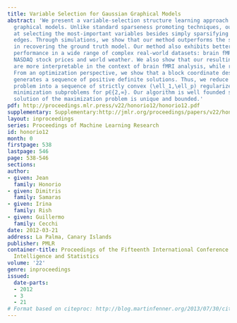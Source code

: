 ```yaml
---
title: Variable Selection for Gaussian Graphical Models
abstract: 'We present a variable-selection structure learning approach for Gaussian
  graphical models. Unlike standard sparseness promoting techniques, our method aims
  at selecting the most-important variables besides simply sparsifying the set of
  edges. Through simulations, we show that our method outperforms the state-of-the-art
  in recovering the ground truth model. Our method also exhibits better generalization
  performance in a wide range of complex real-world datasets: brain fMRI, gene expression,
  NASDAQ stock prices and world weather. We also show that our resulting networks
  are more interpretable in the context of brain fMRI analysis, while retaining discriminability.
  From an optimization perspective, we show that a block coordinate descent method
  generates a sequence of positive definite solutions. Thus, we reduce the original
  problem into a sequence of strictly convex (\ell_1,\ell_p) regularized quadratic
  minimization subproblems for p∈{2,∞}. Our algorithm is well founded since the optimal
  solution of the maximization problem is unique and bounded.'
pdf: http://proceedings.mlr.press/v22/honorio12/honorio12.pdf
supplementary: Supplementary:http://jmlr.org/proceedings/papers/v22/honorio12/honorio12Supple.pdf
layout: inproceedings
series: Proceedings of Machine Learning Research
id: honorio12
month: 0
firstpage: 538
lastpage: 546
page: 538-546
sections: 
author:
- given: Jean
  family: Honorio
- given: Dimitris
  family: Samaras
- given: Irina
  family: Rish
- given: Guillermo
  family: Cecchi
date: 2012-03-21
address: La Palma, Canary Islands
publisher: PMLR
container-title: Proceedings of the Fifteenth International Conference on Artificial
  Intelligence and Statistics
volume: '22'
genre: inproceedings
issued:
  date-parts:
  - 2012
  - 3
  - 21
# Format based on citeproc: http://blog.martinfenner.org/2013/07/30/citeproc-yaml-for-bibliographies/
---
```

